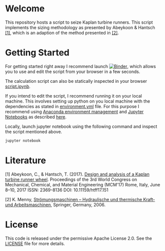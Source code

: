 # Welcome

This repository hosts a script to seize Kaplan turbine runners. This script implements the sizing methodology as presented by Abeykoon & Hantsch [[1]](https://doi.org/10.11159/htff17.151), which is an adaption of the method presented in [[2]](https://doi.org/10.1007/978-3-8351-9035-1).

# Getting Started

For getting started right away I recommend launch [![Binder](http://mybinder.org/badge_logo.svg)](https://mybinder.org/v2/gh/GeorgFerdinandSchneider/KaplanTurbineRunnerSizingTool/main?filepath=script.ipynb), which allows you to use and edit the script from your browser in a few seconds.

The calculation script can also be statically inspected in your browser [script.ipynb](script.ipynb).

If you intend to edit the script, I recommend running it on your local machine. This involves setting up python on you local machine with the dependencies as stated in [environment.yml](environment.yml) file. For this purpose I recommend using [Anaconda environment management](https://www.anaconda.com/) and [Jupyter Notebooks](https://jupyter.org/) as described [here](https://towardsdatascience.com/how-to-set-up-anaconda-and-jupyter-notebook-the-right-way-de3b7623ea4a).

Locally, launch jupyter notebook using the following command and inspect the script mentioned above.

```bash
jupyter notebook
```

# Literature

[1] Abeykoon, C., & Hantsch, T. (2017). [Design and analysis of a Kaplan turbine runner wheel](https://doi.org/10.11159/htff17.151). Proceedings of the 3rd World Congress on Mechanical, Chemical, and Material Engineering (MCM'17) Rome, Italy, June 8–10, 2017 ISSN: 2369-8136 DOI: 10.11159/htff17.151

[2] K. Menny, [Strömungsmaschinen – Hydraulische und thermische Kraft- und Arbeitsmaschinen](https://doi.org/10.1007/978-3-8351-9035-1), Springer, Germany, 2006.

# License

This code is released under the permissive Apache License 2.0. See the [LICENSE](https://github.com/GeorgFerdinandSchneider/KaplanTurbineRunnerSizingTool/blob/main/LICENSE) file for more details.  
